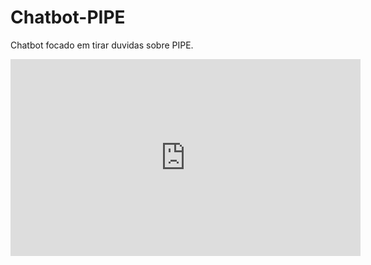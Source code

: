 # Chatbot-PIPE
Chatbot focado em tirar duvidas sobre PIPE.

<div class="video-container">
  <iframe width="560" height="315" src="https://www.youtube.com/embed/ul1PPaNAgqA?si=PdbMI98OhHgZ2b8j" title="YouTube video player" frameborder="0" allow="accelerometer; autoplay; clipboard-write; encrypted-media; gyroscope; picture-in-picture; web-share" allowfullscreen></iframe>
</div>
